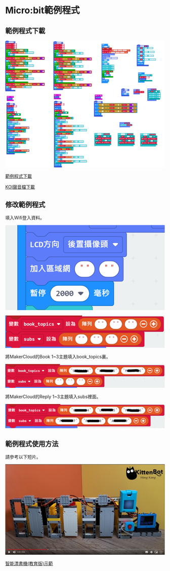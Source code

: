 # Micro:bit範例程式

## 範例程式下載

![](./images/microbitcode1.png)

[範例程式下載](https://makecode.microbit.org/_3Hpip4ibfThu)

[KOI聲音檔下載](https://github.com/kittenbothk/kittenbothk/raw/master/Kits/booksharing/sounds.zip)

## 修改範例程式

填入Wifi登入資料。

![](./images/microbitcode2.png)

![](./images/microbitcode3.png)

將MakerCloud的Book 1~3主題填入book_topics裏。

![](./images/microbitcode4.png)

將MakerCloud的Reply 1~3主題填入subs裡面。

![](./images/microbitcode5.png)

## 範例程式使用方法

請參考以下短片。

[![](./images/video1.png)](https://bit.ly/OnePileEduDemo)

[智能漂書機(教育版)示範](https://bit.ly/OnePileEduDemo)